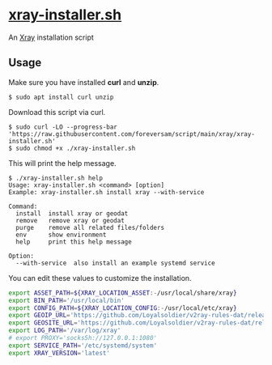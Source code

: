 # [xray-installer.sh](https://raw.githubusercontent.com/foreversam/script/main/xray/xray-installer.sh)

An [Xray](https://github.com/XTLS/Xray-core) installation script

## Usage

Make sure you have installed **curl** and **unzip**.

```
$ sudo apt install curl unzip
```

Download this script via curl.

```
$ sudo curl -LO --progress-bar 'https://raw.githubusercontent.com/foreversam/script/main/xray/xray-installer.sh'
$ sudo chmod +x ./xray-installer.sh
```

This will print the help message.

```
$ ./xray-installer.sh help
Usage: xray-installer.sh <command> [option]
Example: xray-installer.sh install xray --with-service

Command:
  install  install xray or geodat
  remove   remove xray or geodat
  purge    remove all related files/folders
  env      show environment
  help     print this help message

Option:
  --with-service  also install an example systemd service
```

You can edit these values to customize the installation.

```bash
export ASSET_PATH=${XRAY_LOCATION_ASSET:-/usr/local/share/xray}
export BIN_PATH='/usr/local/bin'
export CONFIG_PATH=${XRAY_LOCATION_CONFIG:-/usr/local/etc/xray}
export GEOIP_URL='https://github.com/Loyalsoldier/v2ray-rules-dat/releases/latest/download/geoip.dat'
export GEOSITE_URL='https://github.com/Loyalsoldier/v2ray-rules-dat/releases/latest/download/geosite.dat'
export LOG_PATH='/var/log/xray'
# export PROXY='socks5h://127.0.0.1:1080'
export SERVICE_PATH='/etc/systemd/system'
export XRAY_VERSION='latest'
```
